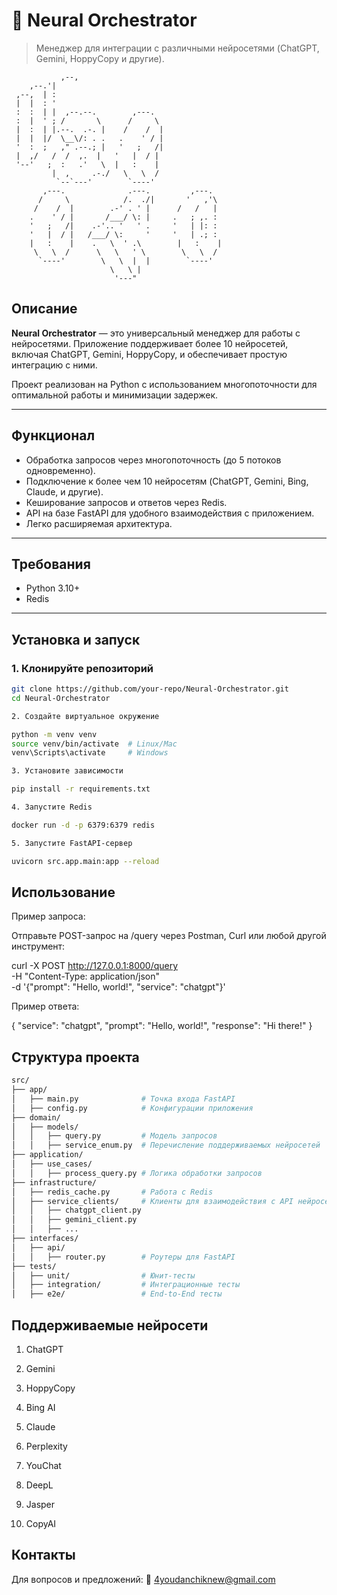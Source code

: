 
# 🧠 Neural Orchestrator  
> Менеджер для интеграции с различными нейросетями (ChatGPT, Gemini, HoppyCopy и другие).
```
           ,--,                                                       
    ,--.'|                                                       
 ,--,  | :                                                       
 |  |  : '                                                       
 :  :  | |  ,--.--.        ,---.                                 
 :  |  ' ; /       \      /     \                                
 |  :  | |.--.  .-. |    /    /  |                               
 |  |  |/  \__\/: . .   .    ' / |                               
 '  :  ;   ," .--.; |   '   ;   /|                               
 |  ,/   /  /  ,.  |   '   |  / |                               
 '--'   ;  :   .'   \  |   :    |                               
         |  ,     .-./   \   \  /                                
          `--`---'        `----'                                 
       ,---.              .---.         ,---.                    
      /     \            /.  ./|       '   ,'\                   
     /    /  |        .-' . ' |      /   /   |                  
    .    ' / |       /___/ \: |     .   ; ,. :                  
    '   ;   /|    .-'.. '   ' .     '   | |: :                  
    '   |  / |   /___/ \:     '     '   | .; :                  
    |   :    |    .   \  ' .\        |   :    |                 
     \   \  /      \   \   ' \        \   \  /                  
      `----'        \   \  |  |        `----'                   
                      \   \ |                                  
                       '---"

```
## **Описание**
**Neural Orchestrator** — это универсальный менеджер для работы с нейросетями. Приложение поддерживает более 10 нейросетей, включая ChatGPT, Gemini, HoppyCopy, и обеспечивает простую интеграцию с ними.  

Проект реализован на Python с использованием многопоточности для оптимальной работы и минимизации задержек.  

---

## **Функционал**
- Обработка запросов через многопоточность (до 5 потоков одновременно).  
- Подключение к более чем 10 нейросетям (ChatGPT, Gemini, Bing, Claude, и другие).  
- Кеширование запросов и ответов через Redis.  
- API на базе FastAPI для удобного взаимодействия с приложением.  
- Легко расширяемая архитектура.

---

## **Требования**
- Python 3.10+  
- Redis  

---

## **Установка и запуск**

### 1. **Клонируйте репозиторий**
```bash
git clone https://github.com/your-repo/Neural-Orchestrator.git
cd Neural-Orchestrator

2. Создайте виртуальное окружение

python -m venv venv
source venv/bin/activate  # Linux/Mac
venv\Scripts\activate     # Windows

3. Установите зависимости

pip install -r requirements.txt

4. Запустите Redis

docker run -d -p 6379:6379 redis

5. Запустите FastAPI-сервер

uvicorn src.app.main:app --reload

```

## Использование

Пример запроса:

Отправьте POST-запрос на /query через Postman, Curl или любой другой инструмент:

curl -X POST http://127.0.0.1:8000/query \
-H "Content-Type: application/json" \
-d '{"prompt": "Hello, world!", "service": "chatgpt"}'

Пример ответа:

{
  "service": "chatgpt",
  "prompt": "Hello, world!",
  "response": "Hi there!"
}




## Структура проекта
```bash
src/
├── app/
│   ├── main.py              # Точка входа FastAPI
│   ├── config.py            # Конфигурации приложения
├── domain/
│   ├── models/
│   │   ├── query.py         # Модель запросов
│   │   ├── service_enum.py  # Перечисление поддерживаемых нейросетей
├── application/
│   ├── use_cases/
│   │   ├── process_query.py # Логика обработки запросов
├── infrastructure/
│   ├── redis_cache.py       # Работа с Redis
│   ├── service_clients/     # Клиенты для взаимодействия с API нейросетей
│   │   ├── chatgpt_client.py
│   │   ├── gemini_client.py
│   │   ├── ...
├── interfaces/
│   ├── api/
│   │   ├── router.py        # Роутеры для FastAPI
├── tests/
│   ├── unit/                # Юнит-тесты
│   ├── integration/         # Интеграционные тесты
│   ├── e2e/                 # End-to-End тесты

```

## Поддерживаемые нейросети

1. ChatGPT


2. Gemini


3. HoppyCopy


4. Bing AI


5. Claude


6. Perplexity


7. YouChat


8. DeepL


9. Jasper


10. CopyAI

## Контакты

Для вопросов и предложений:
📧 4youdanchiknew@gmail.com




